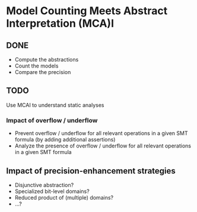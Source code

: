 # Model Counting Meets Abstract Interpretation (MCA)I

## DONE

- Compute the abstractions
- Count the models
- Compare the precision

## TODO

Use MCAI to understand static analyses

### Impact of overflow / underflow

- Prevent overflow / underflow for all relevant operations in a given SMT formula
  (by adding additional assertions)
- Analyze the presence of overflow / underflow for all relevant operations in a given SMT formula

## Impact of precision-enhancement strategies

- Disjunctive abstraction?
- Specialized bit-level domains?
- Reduced product of (multiple) domains?
- ...?
